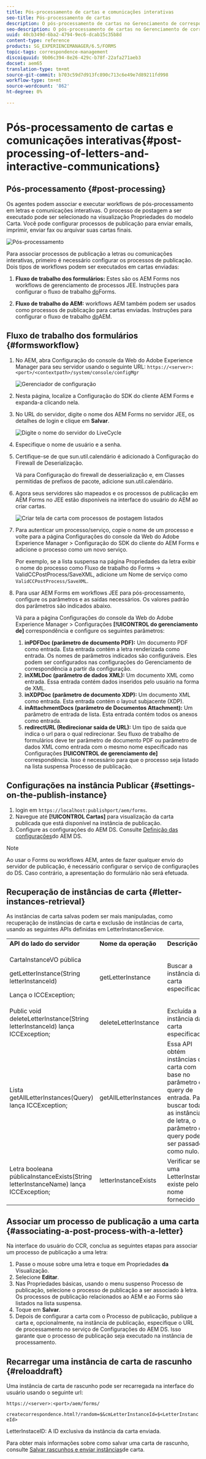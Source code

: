 ```yaml
---
title: Pós-processamento de cartas e comunicações interativas
seo-title: Pós-processamento de cartas
description: O pós-processamento de cartas no Gerenciamento de correspondência permite criar processos de publicação do AEM e do Forms, como impressão e-mail, e integrá-los às suas cartas.
seo-description: O pós-processamento de cartas no Gerenciamento de correspondência permite criar processos de publicação do AEM e do Forms, como impressão e-mail, e integrá-los às suas cartas.
uuid: 40cb349d-6ba2-4794-9ec6-dcab15c35b8d
content-type: reference
products: SG_EXPERIENCEMANAGER/6.5/FORMS
topic-tags: correspondence-management
discoiquuid: 9b06c394-8e26-429c-b78f-22afa271aeb3
docset: aem65
translation-type: tm+mt
source-git-commit: b703c59d7d913fc890c713c6e49e7d89211fd998
workflow-type: tm+mt
source-wordcount: '862'
ht-degree: 0%

---
```



# Pós-processamento de cartas e comunicações interativas{#post-processing-of-letters-and-interactive-communications}

## Pós-processamento {#post-processing}

Os agentes podem associar e executar workflows de pós-processamento em letras e comunicações interativas. O processo de postagem a ser executado pode ser selecionado na visualização Propriedades do modelo Carta. Você pode configurar processos de publicação para enviar emails, imprimir, enviar fax ou arquivar suas cartas finais.

![Pós-processamento](assets/ppoverview.png)

Para associar processos de publicação a letras ou comunicações interativas, primeiro é necessário configurar os processos de publicação. Dois tipos de workflows podem ser executados em cartas enviadas:

1. **Fluxo de trabalho dos formulários:** Estes são os AEM Forms nos workflows de gerenciamento de processos JEE. Instruções para configurar o fluxo de trabalho [do](#formsworkflow)Forms.

1. **Fluxo de trabalho do AEM:** workflows AEM também podem ser usados como processos de publicação para cartas enviadas. Instruções para configurar o fluxo de trabalho [do](../../forms/using/aem-forms-workflow.md)AEM.

## Fluxo de trabalho dos formulários {#formsworkflow}

1. No AEM, abra Configuração do console da Web do Adobe Experience Manager para seu servidor usando o seguinte URL: `https://<server>:<port>/<contextpath>/system/console/configMgr`

   ![Gerenciador de configuração](assets/2configmanager-1.png)

1. Nesta página, localize a Configuração do SDK do cliente AEM Forms e expanda-a clicando nela.
1. No URL do servidor, digite o nome dos AEM Forms no servidor JEE, os detalhes de login e clique em **Salvar**.

   ![Digite o nome do servidor do LiveCycle](assets/1cofigmanager.png)

1. Especifique o nome de usuário e a senha.
1. Certifique-se de que sun.util.calendário é adicionado à Configuração do Firewall de Deserialização.

   Vá para Configuração do firewall de desserialização e, em Classes permitidas de prefixos de pacote, adicione sun.util.calendário.

1. Agora seus servidores são mapeados e os processos de publicação em AEM Forms no JEE estão disponíveis na interface do usuário do AEM ao criar cartas.

   ![Criar tela de carta com processos de postagem listados](assets/0configmanager.png)

1. Para autenticar um processo/serviço, copie o nome de um processo e volte para a página Configurações do console da Web do Adobe Experience Manager > Configuração do SDK do cliente do AEM Forms e adicione o processo como um novo serviço.

   Por exemplo, se a lista suspensa na página Propriedades da letra exibir o nome do processo como Fluxo de trabalho do Forms -> ValidCCPostProcess/SaveXML, adicione um Nome de serviço como `ValidCCPostProcess/SaveXML`.

1. Para usar AEM Forms em workflows JEE para pós-processamento, configure os parâmetros e as saídas necessários. Os valores padrão dos parâmetros são indicados abaixo.

   Vá para a página Configurações do console da Web do Adobe Experience Manager > Configurações **[!UICONTROL do gerenciamento de]** correspondência e configure os seguintes parâmetros:

   1. **inPDFDoc (parâmetro de documento PDF):** Um documento PDF como entrada. Esta entrada contém a letra renderizada como entrada. Os nomes de parâmetros indicados são configuráveis. Eles podem ser configurados nas configurações do Gerenciamento de correspondência a partir da configuração.
   1. **inXMLDoc (parâmetro de dados XML):** Um documento XML como entrada. Essa entrada contém dados inseridos pelo usuário na forma de XML.
   1. **inXDPDoc (parâmetro de documento XDP):** Um documento XML como entrada. Esta entrada contém o layout subjacente (XDP).
   1. **inAttachmentDocs (parâmetro de Documentos Attachment):** Um parâmetro de entrada de lista. Esta entrada contém todos os anexos como entrada.
   1. **redirectURL (Redirecionar saída de URL):** Um tipo de saída que indica o url para o qual redirecionar.
   Seu fluxo de trabalho de formulários deve ter parâmetro de documento PDF ou parâmetro de dados XML como entrada com o mesmo nome especificado nas Configurações **[!UICONTROL de gerenciamento de]** correspondência. Isso é necessário para que o processo seja listado na lista suspensa Processo de publicação.

## Configurações na instância Publicar {#settings-on-the-publish-instance}

1. login em `https://localhost:publishport/aem/forms`.
1. Navegue até **[!UICONTROL Cartas]** para visualização da carta publicada que está disponível na instância de publicação.
1. Configure as configurações do AEM DS. Consulte [Definição das configurações](../../forms/using/configuring-the-processing-server-url-.md)do AEM DS.

>[!NOTE]
>
>Ao usar o Forms ou workflows AEM, antes de fazer qualquer envio do servidor de publicação, é necessário configurar o serviço de configurações do DS. Caso contrário, a apresentação do formulário não será efetuada.

## Recuperação de instâncias de carta {#letter-instances-retrieval}

As instâncias de carta salvas podem ser mais manipuladas, como recuperação de instâncias de carta e exclusão de instâncias de carta, usando as seguintes APIs definidas em LetterInstanceService.

<table>
 <tbody>
  <tr>
   <td><strong>API do lado do servidor</strong></td>
   <td><strong>Nome da operação</strong></td>
   <td><strong>Descrição</strong></td>
  </tr>
  <tr>
   <td><p>CartaInstanceVO pública</p> <p>getLetterInstance(String letterInstanceId)</p> <p>Lança o ICCException; </p> </td>
   <td>getLetterInstance</td>
   <td>Buscar a instância da carta especificada </td>
  </tr>
  <tr>
   <td>Public void deleteLetterInstance(String letterInstanceId) lança ICCException; </td>
   <td>deleteLetterInstance </td>
   <td>Excluída a instância da carta especificada </td>
  </tr>
  <tr>
   <td>Lista getAllLetterInstances(Query) lança ICCException; </td>
   <td>getAllLetterInstances </td>
   <td>Essa API obtém instâncias de carta com base no parâmetro de query de entrada. Para buscar todas as instâncias de letra, o parâmetro de query pode ser passado como nulo.<br /> </td>
  </tr>
  <tr>
   <td>Letra booleana públicaInstanceExists(String letterInstanceName) lança ICCException; </td>
   <td>letterInstanceExists </td>
   <td>Verificar se uma LetterInstance existe pelo nome fornecido </td>
  </tr>
 </tbody>
</table>

## Associar um processo de publicação a uma carta {#associating-a-post-process-with-a-letter}

Na interface do usuário do CCR, conclua as seguintes etapas para associar um processo de publicação a uma letra:

1. Passe o mouse sobre uma letra e toque em Propriedades **da** Visualização.
1. Selecione **Editar**.
1. Nas Propriedades básicas, usando o menu suspenso Processo de publicação, selecione o processo de publicação a ser associado à letra. Os processos de publicação relacionados ao AEM e ao Forms são listados na lista suspensa.
1. Toque em **Salvar**.
1. Depois de configurar a carta com o Processo de publicação, publique a carta e, opcionalmente, na instância de publicação, especifique o URL de processamento no serviço de Configurações do AEM DS. Isso garante que o processo de publicação seja executado na instância de processamento.

## Recarregar uma instância de carta de rascunho  {#reloaddraft}

Uma instância de carta de rascunho pode ser recarregada na interface do usuário usando o seguinte url:

`https://<server>:<port>/aem/forms/`

`createcorrespondence.html?/random=$&cmLetterInstanceId=$<LetterInstanceId>`

LetterInstaceID: A ID exclusiva da instância da carta enviada.

Para obter mais informações sobre como salvar uma carta de rascunho, consulte [Salvar rascunhos e enviar instâncias](../../forms/using/create-correspondence.md#savingdrafts)de carta.
